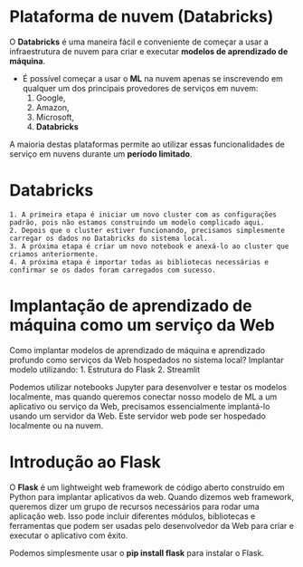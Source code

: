# Plataforma de nuvem (Databricks) 

O **Databricks** é uma maneira fácil e conveniente de começar a usar a infraestrutura de nuvem para criar e executar **modelos de aprendizado de máquina**. 
  - É possível começar a usar o **ML** na nuvem apenas se inscrevendo em qualquer um dos principais provedores de serviços em nuvem:
      1. Google, 
      2. Amazon, 
      3. Microsoft, 
      4. **Databricks**
      
A maioria destas plataformas permite ao utilizar essas funcionalidades de serviço em nuvens durante um **período limitado**.

# Databricks

    1. A primeira etapa é iniciar um novo cluster com as configurações padrão, pois não estamos construindo um modelo complicado aqui. 
    2. Depois que o cluster estiver funcionando, precisamos simplesmente carregar os dados no Databricks do sistema local. 
    3. A próxima etapa é criar um novo notebook e anexá-lo ao cluster que criamos anteriormente. 
    4. A próxima etapa é importar todas as bibliotecas necessárias e confirmar se os dados foram carregados com sucesso.
      
# Implantação de aprendizado de máquina como um serviço da Web

Como implantar modelos de aprendizado de máquina e aprendizado profundo como serviços da Web hospedados no sistema local? Implantar modelo utilizando:
    1. Estrutura do Flask
    2. Streamlit
    
Podemos utilizar notebooks Jupyter para desenvolver e testar os modelos localmente, mas quando queremos conectar nosso modelo de ML a um aplicativo ou serviço da Web, precisamos essencialmente implantá-lo usando um servidor da Web. Este servidor web pode ser hospedado localmente ou na nuvem.    

# Introdução ao Flask

O **Flask** é um lightweight web framework de código aberto construído em Python para implantar aplicativos da web. Quando dizemos web framework, queremos dizer um grupo de recursos necessários para rodar uma aplicação web. Isso pode incluir diferentes módulos, bibliotecas e ferramentas que podem ser usadas pelo desenvolvedor da Web para criar e executar o aplicativo com êxito.

Podemos simplesmente usar o **pip install flask** para instalar o Flask.


      
      
      
      
      
      
      
      
      
      
      
      
      
      
      
      
      
      
      
      
      
      
      
      

